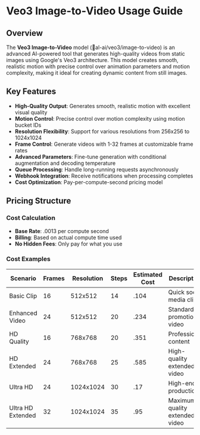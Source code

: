 # Veo3 Image-to-Video Usage Guide

## Overview

The **Veo3 Image-to-Video** model (al-ai/veo3/image-to-video) is an advanced AI-powered tool that generates high-quality videos from static images using Google's Veo3 architecture. This model creates smooth, realistic motion with precise control over animation parameters and motion complexity, making it ideal for creating dynamic content from still images.


## Key Features

- **High-Quality Output**: Generates smooth, realistic motion with excellent visual quality
- **Motion Control**: Precise control over motion complexity using motion bucket IDs
- **Resolution Flexibility**: Support for various resolutions from 256x256 to 1024x1024
- **Frame Control**: Generate videos with 1-32 frames at customizable frame rates
- **Advanced Parameters**: Fine-tune generation with conditional augmentation and decoding temperature
- **Queue Processing**: Handle long-running requests asynchronously
- **Webhook Integration**: Receive notifications when processing completes
- **Cost Optimization**: Pay-per-compute-second pricing model


## Pricing Structure

### Cost Calculation
- **Base Rate**: .0013 per compute second
- **Billing**: Based on actual compute time used
- **No Hidden Fees**: Only pay for what you use

### Cost Examples

| Scenario | Frames | Resolution | Steps | Estimated Cost | Description |
|----------|--------|------------|-------|----------------|-------------|
| Basic Clip | 16 | 512x512 | 14 | .104 | Quick social media clip |
| Enhanced Video | 24 | 512x512 | 20 | .234 | Standard promotional video |
| HD Quality | 16 | 768x768 | 20 | .351 | Professional content |
| HD Extended | 24 | 768x768 | 25 | .585 | High-quality extended video |
| Ultra HD | 24 | 1024x1024 | 30 | .17 | High-end production |
| Ultra HD Extended | 32 | 1024x1024 | 35 | .95 | Maximum quality extended video |
